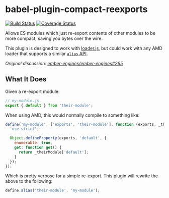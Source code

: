 # babel-plugin-compact-reexports

[![Build Status](https://travis-ci.org/ember-engines/babel-plugin-compact-reexports.svg?branch=master)](https://travis-ci.org/ember-engines/babel-plugin-compact-reexports)
[![Coverage Status](https://coveralls.io/repos/github/ember-engines/babel-plugin-compact-reexports/badge.svg)](https://coveralls.io/github/ember-engines/babel-plugin-compact-reexports)

Allows ES modules which just re-export contents of other modules to be more compact; saving you bytes over the wire.

This plugin is designed to work with [loader.js](https://github.com/ember-cli/loader.js), but could work with any AMD loader that supports a similar [`alias` API](https://github.com/ember-cli/loader.js/blob/5d95319c2ce779dd80ed3f57748da0eb0883ced6/lib/loader/loader.js#L255-L261).

_Original discussion: [ember-engines/ember-engines#265](https://github.com/ember-engines/ember-engines/issues/265)_

## What It Does

Given a re-export module:

```js
// my-module.js
export { default } from 'their-module';
```

When using AMD, this would normally compile to something like:

```js
define('my-module', ['exports', 'their-module'], function (exports, _theirModule) {
  'use strict';

  Object.defineProperty(exports, 'default', {
    enumerable: true,
    get: function get() {
      return _theirModule['default'];
    }
  });
});
```

Which is pretty verbose for a simple re-export. This plugin will rewrite the above to the following:

```js
define.alias('their-module', 'my-module');
```
